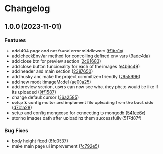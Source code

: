 # Changelog

## 1.0.0 (2023-11-01)


### Features

* add 404 page and not found error  middleware ([ff1be1c](https://github.com/Silent-Watcher/fileUploader/commit/ff1be1ce23824fe524c3dad99d7c1aabaaecdec7))
* add checkEnvVar method for controlling defined env vars ([9adc4da](https://github.com/Silent-Watcher/fileUploader/commit/9adc4dae5dfc9acae9da31387347d5e82cb0dd64))
* add close btn for preview section ([2c91683](https://github.com/Silent-Watcher/fileUploader/commit/2c9168390ee9bb837db3487217e048c210db332c))
* add close button funcionality for each of the images ([e4b6c49](https://github.com/Silent-Watcher/fileUploader/commit/e4b6c49ba79d84a98ae976b68625dd483a6cefa2))
* add header and main section ([2387650](https://github.com/Silent-Watcher/fileUploader/commit/23876506dfa2cfbd7ba02ad4f6c6c719fd817e89))
* add husky and make the project commitizen friendly ([2955996](https://github.com/Silent-Watcher/fileUploader/commit/29559962c66d80424ccd612a8a07bf69d432b75f))
* add new model:imageModel ([ae00a25](https://github.com/Silent-Watcher/fileUploader/commit/ae00a255c36d583be6862124671b93b1db367c37))
* add preview section, users can now see what they photo would be like if its uploaded ([0ff1587](https://github.com/Silent-Watcher/fileUploader/commit/0ff1587f148ae351e8fa894dab9022e888f4fe5f))
* change default cursor ([36a2585](https://github.com/Silent-Watcher/fileUploader/commit/36a25857d3275f320dd660eb14eea714192763c7))
* setup & config multer and implement file uploading from the back side ([d731a28](https://github.com/Silent-Watcher/fileUploader/commit/d731a2856f69710f4dd848e215bbe82f3af8524b))
* setup and config mongoose for connecting to mongodb ([54fee6e](https://github.com/Silent-Watcher/fileUploader/commit/54fee6e83baef6cefa429deec412976d18bcae3a))
* storing images path after uploading them successfully ([517d87f](https://github.com/Silent-Watcher/fileUploader/commit/517d87fd1f9c1308c1ae9e85bac5f922f37adb72))


### Bug Fixes

* body height fixed ([6fc0537](https://github.com/Silent-Watcher/fileUploader/commit/6fc053794ce48b7adfd95163a35a04910864ad82))
* make main page ui improvement ([7c792e5](https://github.com/Silent-Watcher/fileUploader/commit/7c792e5da7653a28c4a0085fed9ec65a26ff5fe6))
